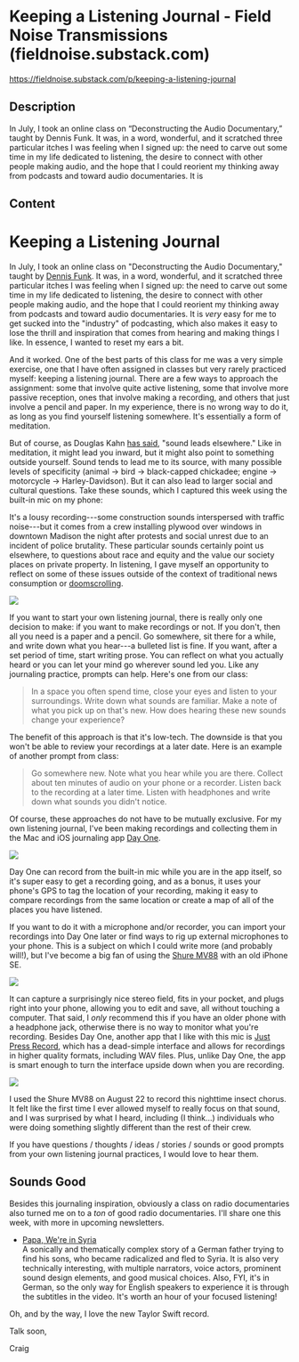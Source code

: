 # Keeping a Listening Journal - Field Noise Transmissions (fieldnoise.substack.com)

<https://fieldnoise.substack.com/p/keeping-a-listening-journal>

## Description

In July, I took an online class on “Deconstructing the Audio Documentary,” taught by Dennis Funk. It was, in a word, wonderful, and it scratched three particular itches I was feeling when I signed up: the need to carve out some time in my life dedicated to listening, the desire to connect with other people making audio, and the hope that I could reorient my thinking away from podcasts and toward audio documentaries. It is

## Content

Keeping a Listening Journal
===========================

In July, I took an online class on "Deconstructing the Audio Documentary," taught by [Dennis Funk](https://twitter.com/d____sf__k?lang=en). It was, in a word, wonderful, and it scratched three particular itches I was feeling when I signed up: the need to carve out some time in my life dedicated to listening, the desire to connect with other people making audio, and the hope that I could reorient my thinking away from podcasts and toward audio documentaries. It is *very* easy for me to get sucked into the "industry" of podcasting, which also makes it easy to lose the thrill and inspiration that comes from hearing and making things I like. In essence, I wanted to reset my ears a bit.

And it worked. One of the best parts of this class for me was a very simple exercise, one that I have often assigned in classes but very rarely practiced myself: keeping a listening journal. There are a few ways to approach the assignment: some that involve quite active listening, some that involve more passive reception, ones that involve making a recording, and others that just involve a pencil and paper. In my experience, there is no wrong way to do it, as long as you find yourself listening somewhere. It's essentially a form of meditation.

But of course, as Douglas Kahn [has said](https://www.taylorfrancis.com/books/e/9781315770567/chapters/10.4324%2F9781315770567-11), "sound leads elsewhere." Like in meditation, it might lead you inward, but it might also point to something outside yourself. Sound tends to lead me to its source, with many possible levels of specificity (animal -\> bird -\> black-capped chickadee; engine -\> motorcycle -\> Harley-Davidson). But it can also lead to larger social and cultural questions. Take these sounds, which I captured this week using the built-in mic on my phone:

It's a lousy recording---some construction sounds interspersed with traffic noise---but it comes from a crew installing plywood over windows in downtown Madison the night after protests and social unrest due to an incident of police brutality. These particular sounds certainly point us elsewhere, to questions about race and equity and the value our society places on private property. In listening, I gave myself an opportunity to reflect on some of these issues outside of the context of traditional news consumption or [doomscrolling](https://www.nytimes.com/2020/07/15/technology/personaltech/youre-doomscrolling-again-heres-how-to-snap-out-of-it.html).

[![](https://cdn.substack.com/image/fetch/w_1456,c_limit,f_auto,q_auto:good,fl_progressive:steep/https%3A%2F%2Fbucketeer-e05bbc84-baa3-437e-9518-adb32be77984.s3.amazonaws.com%2Fpublic%2Fimages%2F25e55de9-b3fe-48b1-8b45-779bdb7fd7eb_4032x3024.jpeg)](https://cdn.substack.com/image/fetch/f_auto,q_auto:good,fl_progressive:steep/https%3A%2F%2Fbucketeer-e05bbc84-baa3-437e-9518-adb32be77984.s3.amazonaws.com%2Fpublic%2Fimages%2F25e55de9-b3fe-48b1-8b45-779bdb7fd7eb_4032x3024.jpeg)

If you want to start your own listening journal, there is really only one decision to make: if you want to make recordings or not. If you don't, then all you need is a paper and a pencil. Go somewhere, sit there for a while, and write down what you hear---a bulleted list is fine. If you want, after a set period of time, start writing prose. You can reflect on what you actually heard or you can let your mind go wherever sound led you. Like any journaling practice, prompts can help. Here's one from our class:

> In a space you often spend time, close your eyes and listen to your surroundings. Write down what sounds are familiar. Make a note of what you pick up on that\'s new. How does hearing these new sounds change your experience?

The benefit of this approach is that it's low-tech. The downside is that you won't be able to review your recordings at a later date. Here is an example of another prompt from class:

> Go somewhere new. Note what you hear while you are there. Collect about ten minutes of audio on your phone or a recorder. Listen back to the recording at a later time. Listen with headphones and write down what sounds you didn\'t notice.

Of course, these approaches do not have to be mutually exclusive. For my own listening journal, I've been making recordings and collecting them in the Mac and iOS journaling app [Day One](https://dayoneapp.com/).

[![](https://cdn.substack.com/image/fetch/w_1456,c_limit,f_auto,q_auto:good,fl_progressive:steep/https%3A%2F%2Fbucketeer-e05bbc84-baa3-437e-9518-adb32be77984.s3.amazonaws.com%2Fpublic%2Fimages%2F9355d2d0-3ef8-4a4f-be62-3a64688e081f_4032x3024.jpeg)](https://cdn.substack.com/image/fetch/f_auto,q_auto:good,fl_progressive:steep/https%3A%2F%2Fbucketeer-e05bbc84-baa3-437e-9518-adb32be77984.s3.amazonaws.com%2Fpublic%2Fimages%2F9355d2d0-3ef8-4a4f-be62-3a64688e081f_4032x3024.jpeg)

Day One can record from the built-in mic while you are in the app itself, so it's super easy to get a recording going, and as a bonus, it uses your phone's GPS to tag the location of your recording, making it easy to compare recordings from the same location or create a map of all of the places you have listened.

If you want to do it with a microphone and/or recorder, you can import your recordings into Day One later or find ways to rig up external microphones to your phone. This is a subject on which I could write more (and probably will!), but I've become a big fan of using the [Shure MV88](https://amzn.to/3lmbyws) with an old iPhone SE.

[![](https://cdn.substack.com/image/fetch/w_1456,c_limit,f_auto,q_auto:good,fl_progressive:steep/https%3A%2F%2Fbucketeer-e05bbc84-baa3-437e-9518-adb32be77984.s3.amazonaws.com%2Fpublic%2Fimages%2Ff0c09c0c-a3b2-4563-981f-a2a94adb1727_4032x3024.jpeg)](https://cdn.substack.com/image/fetch/f_auto,q_auto:good,fl_progressive:steep/https%3A%2F%2Fbucketeer-e05bbc84-baa3-437e-9518-adb32be77984.s3.amazonaws.com%2Fpublic%2Fimages%2Ff0c09c0c-a3b2-4563-981f-a2a94adb1727_4032x3024.jpeg)

It can capture a surprisingly nice stereo field, fits in your pocket, and plugs right into your phone, allowing you to edit and save, all without touching a computer. That said, I *only* recommend this if you have an older phone with a headphone jack, otherwise there is no way to monitor what you're recording. Besides Day One, another app that I like with this mic is [Just Press Record](https://www.openplanetsoftware.com/just-press-record/), which has a dead-simple interface and allows for recordings in higher quality formats, including WAV files. Plus, unlike Day One, the app is smart enough to turn the interface upside down when you are recording.

[![](https://cdn.substack.com/image/fetch/w_1456,c_limit,f_auto,q_auto:good,fl_progressive:steep/https%3A%2F%2Fbucketeer-e05bbc84-baa3-437e-9518-adb32be77984.s3.amazonaws.com%2Fpublic%2Fimages%2Fd3a1381c-af24-484d-818d-0cc06ba93fa0_4032x3024.jpeg)](https://cdn.substack.com/image/fetch/f_auto,q_auto:good,fl_progressive:steep/https%3A%2F%2Fbucketeer-e05bbc84-baa3-437e-9518-adb32be77984.s3.amazonaws.com%2Fpublic%2Fimages%2Fd3a1381c-af24-484d-818d-0cc06ba93fa0_4032x3024.jpeg)

I used the Shure MV88 on August 22 to record this nighttime insect chorus. It felt like the first time I ever allowed myself to really focus on that sound, and I was surprised by what I heard, including (I think...) individuals who were doing something slightly different than the rest of their crew.

If you have questions / thoughts / ideas / stories / sounds or good prompts from your own listening journal practices, I would love to hear them.

Sounds Good
-----------

Besides this journaling inspiration, obviously a class on radio documentaries also turned me on to a *ton* of good radio documentaries. I'll share one this week, with more in upcoming newsletters.

-   [Papa, We\'re in Syria](https://www.radioatlas.org/papa-were-in-syria/)\
    A sonically and thematically complex story of a German father trying to find his sons, who became radicalized and fled to Syria. It is also very technically interesting, with multiple narrators, voice actors, prominent sound design elements, and good musical choices. Also, FYI, it's in German, so the only way for English speakers to experience it is through the subtitles in the video. It's worth an hour of your focused listening!

Oh, and by the way, I love the new Taylor Swift record.

Talk soon,

Craig
